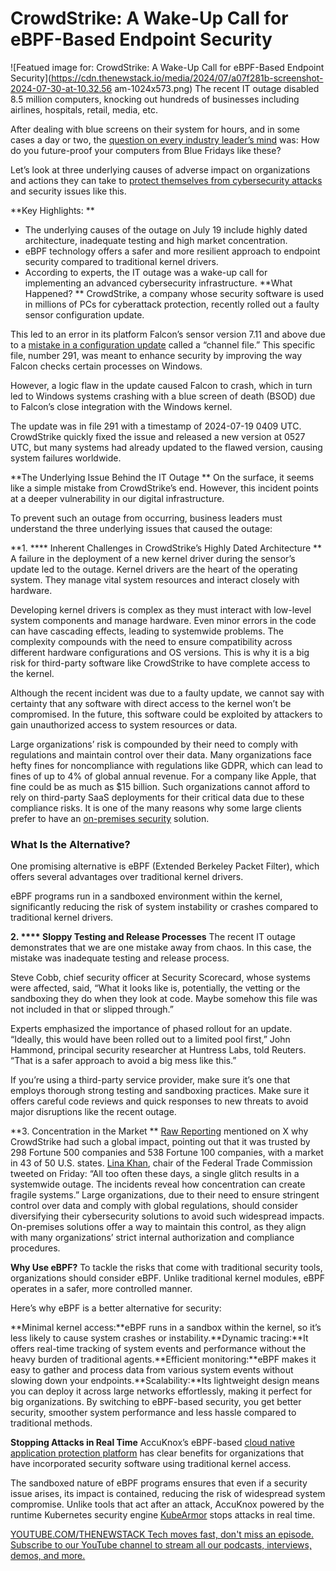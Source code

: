# CrowdStrike: A Wake-Up Call for eBPF-Based Endpoint Security
![Featued image for: CrowdStrike: A Wake-Up Call for eBPF-Based Endpoint Security](https://cdn.thenewstack.io/media/2024/07/a07f281b-screenshot-2024-07-30-at-10.32.56 am-1024x573.png)
The recent IT outage disabled 8.5 million computers, knocking out hundreds of businesses including airlines, hospitals, retail, media, etc.

After dealing with blue screens on their system for hours, and in some cases a day or two, the [question on every industry leader’s mind](https://thenewstack.io/7-urgent-lessons-from-the-crowdstrike-disaster/) was: How do you future-proof your computers from Blue Fridays like these?

Let’s look at three underlying causes of adverse impact on organizations and actions they can take to [protect themselves from cybersecurity attacks](https://thenewstack.io/crowdstrike-outage-what-can-cloud-native-teach-us/) and security issues like this.

**Key Highlights: **
- The underlying causes of the outage on July 19 include highly dated architecture, inadequate testing and high market concentration.
- eBPF technology offers a safer and more resilient approach to endpoint security compared to traditional kernel drivers.
- According to experts, the IT outage was a wake-up call for implementing an advanced cybersecurity infrastructure.
**What Happened? **
CrowdStrike, a company whose security software is used in millions of PCs for cyberattack protection, recently rolled out a faulty sensor configuration update.

This led to an error in its platform Falcon’s sensor version 7.11 and above due to a [mistake in a configuration update](https://thenewstack.io/5-agile-techniques-to-help-avoid-a-crowdstrike-like-issue/) called a “channel file.” This specific file, number 291, was meant to enhance security by improving the way Falcon checks certain processes on Windows.

However, a logic flaw in the update caused Falcon to crash, which in turn led to Windows systems crashing with a blue screen of death (BSOD) due to Falcon’s close integration with the Windows kernel.

The update was in file 291 with a timestamp of 2024-07-19 0409 UTC. CrowdStrike quickly fixed the issue and released a new version at 0527 UTC, but many systems had already updated to the flawed version, causing system failures worldwide.

**The Underlying Issue Behind the IT Outage **
On the surface, it seems like a simple mistake from CrowdStrike’s end. However, this incident points at a deeper vulnerability in our digital infrastructure.

To prevent such an outage from occurring, business leaders must understand the three underlying issues that caused the outage:

**1. **** Inherent Challenges in CrowdStrike’s Highly Dated Architecture **
A failure in the deployment of a new kernel driver during the sensor’s update led to the outage. Kernel drivers are the heart of the operating system. They manage vital system resources and interact closely with hardware.

Developing kernel drivers is complex as they must interact with low-level system components and manage hardware. Even minor errors in the code can have cascading effects, leading to systemwide problems. The complexity compounds with the need to ensure compatibility across different hardware configurations and OS versions. This is why it is a big risk for third-party software like CrowdStrike to have complete access to the kernel.

Although the recent incident was due to a faulty update, we cannot say with certainty that any software with direct access to the kernel won’t be compromised. In the future, this software could be exploited by attackers to gain unauthorized access to system resources or data.

Large organizations’ risk is compounded by their need to comply with regulations and maintain control over their data. Many organizations face hefty fines for noncompliance with regulations like GDPR, which can lead to fines of up to 4% of global annual revenue. For a company like Apple, that fine could be as much as $15 billion. Such organizations cannot afford to rely on third-party SaaS deployments for their critical data due to these compliance risks. It is one of the many reasons why some large clients prefer to have an [on-premises security](https://www.accuknox.com/products/on-premise-security) solution.

### What Is the Alternative?
One promising alternative is eBPF (Extended Berkeley Packet Filter), which offers several advantages over traditional kernel drivers.

eBPF programs run in a sandboxed environment within the kernel, significantly reducing the risk of system instability or crashes compared to traditional kernel drivers.

**2. **** Sloppy Testing and Release Processes**
The recent IT outage demonstrates that we are one mistake away from chaos. In this case, the mistake was inadequate testing and release process.

Steve Cobb, chief security officer at Security Scorecard, whose systems were affected, said, “What it looks like is, potentially, the vetting or the sandboxing they do when they look at code. Maybe somehow this file was not included in that or slipped through.”

Experts emphasized the importance of phased rollout for an update. “Ideally, this would have been rolled out to a limited pool first,” John Hammond, principal security researcher at Huntress Labs, told Reuters. “That is a safer approach to avoid a big mess like this.”

If you’re using a third-party service provider, make sure it’s one that employs thorough strong testing and sandboxing practices. Make sure it offers careful code reviews and quick responses to new threats to avoid major disruptions like the recent outage.

**3. Concentration in the Market **
[Raw Reporting](https://x.com/Raw_Reporting) mentioned on X why CrowdStrike had such a global impact, pointing out that it was trusted by 298 Fortune 500 companies and 538 Fortune 100 companies, with a market in 43 of 50 U.S. states.
[Lina Khan](https://x.com/linakhanFTC/status/1814395610788929649), chair of the Federal Trade Commission tweeted on Friday: “All too often these days, a single glitch results in a systemwide outage. The incidents reveal how concentration can create fragile systems.”
Large organizations, due to their need to ensure stringent control over data and comply with global regulations, should consider diversifying their cybersecurity solutions to avoid such widespread impacts. On-premises solutions offer a way to maintain this control, as they align with many organizations’ strict internal authorization and compliance procedures.

**Why Use eBPF?**
To tackle the risks that come with traditional security tools, organizations should consider eBPF. Unlike traditional kernel modules, eBPF operates in a safer, more controlled manner.

Here’s why eBPF is a better alternative for security:

**Minimal kernel access:**eBPF runs in a sandbox within the kernel, so it’s less likely to cause system crashes or instability.**Dynamic tracing:**It offers real-time tracking of system events and performance without the heavy burden of traditional agents.**Efficient monitoring:**eBPF makes it easy to gather and process data from various system events without slowing down your endpoints.**Scalability:**Its lightweight design means you can deploy it across large networks effortlessly, making it perfect for big organizations.
By switching to eBPF-based security, you get better security, smoother system performance and less hassle compared to traditional methods.

**Stopping Attacks in Real Time**
AccuKnox’s eBPF-based [cloud native application protection platform](https://www.accuknox.com/products/cnapp) has clear benefits for organizations that have incorporated security software using traditional kernel access.

The sandboxed nature of eBPF programs ensures that even if a security issue arises, its impact is contained, reducing the risk of widespread system compromise. Unlike tools that act after an attack, AccuKnox powered by the runtime Kubernetes security engine [KubeArmor](https://kubearmor.io) stops attacks in real time.

[
YOUTUBE.COM/THENEWSTACK
Tech moves fast, don't miss an episode. Subscribe to our YouTube
channel to stream all our podcasts, interviews, demos, and more.
](https://youtube.com/thenewstack?sub_confirmation=1)